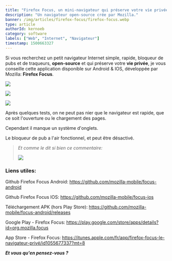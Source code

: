 ```yaml
---
title: "Firefox Focus, un mini-navigateur qui préserve votre vie privée."
description: "Un navigateur open-source crée par Mozilla."
banner: /img/articles/firefox-focus/firefox-focus.webp
type: article
authorId: kernoeb
category: software
labels: ["Web", "Internet", "Navigateur"]
timestamp: 1500663327
---
```


Si vous recherchez un petit navigateur Internet simple, rapide, bloqueur de pubs et de traqueurs, **open-source** et qui préserve votre **vie privée**, je vous conseille cette application disponible sur Android & IOS, développée par Mozilla: **Firefox Focus**.

 ![](/img/articles/firefox-focus/firefox-focus-1.webp)

 ![](/img/articles/firefox-focus/firefox-focus-2.webp)

 ![](/img/articles/firefox-focus/firefox-focus-3.webp)

 Après quelques tests, on ne peut pas nier que le navigateur est rapide, que ce soit l'ouverture ou le chargement des pages. 

 Cependant il manque un système d'onglets.

 Le bloqueur de pub a l'air fonctionnel, et peut être désactivé.

 
>  *Et comme le dit si bien ce commentaire:*
> 
>  ![](/img/articles/firefox-focus/firefox-focus-4.webp)
> 
>    

### Liens utiles:

 Github Firefox Focus Android: <https://github.com/mozilla-mobile/focus-android>

 Github Firefox Focus IOS: <https://github.com/mozilla-mobile/focus-ios>

 Téléchargement APK (hors Play Store): <https://github.com/mozilla-mobile/focus-android/releases>

 Google Play - Firefox Focus: <https://play.google.com/store/apps/details?id=org.mozilla.focus>

 App Store - Firefox Focus: <https://itunes.apple.com/fr/app/firefox-focus-le-navigateur-privé/id1055677337?mt=8>

  

 ***Et vous qu'en pensez-vous ?***

 
